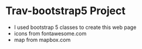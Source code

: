 # Trav-bootstrap5 Project 
- I used bootstrap 5 classes to create this web page 
- icons from fontawesome.com
- map from mapbox.com

